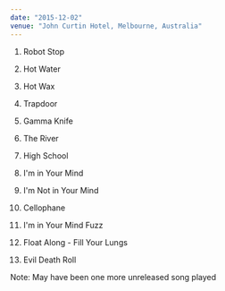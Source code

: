 ```yaml
---
date: "2015-12-02"
venue: "John Curtin Hotel, Melbourne, Australia"
---
```


 1. Robot Stop

 2. Hot Water

 3. Hot Wax

 4. Trapdoor

 5. Gamma Knife

 6. The River

 7. High School

 8. I'm in Your Mind

 9. I'm Not in Your Mind

10. Cellophane

11. I'm in Your Mind Fuzz

12. Float Along - Fill Your Lungs

13. Evil Death Roll


Note: May have been one more unreleased song played
